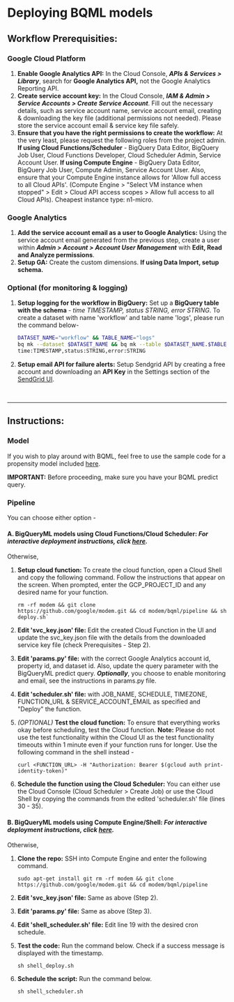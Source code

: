 # Deploying BQML models

## Workflow Prerequisities:

### Google Cloud Platform

1.  **Enable Google Analytics API:** In the Cloud Console, ***APIs & Services >
    Library***, search for **Google Analytics API,** not the Google Analytics
    Reporting API.
2.  **Create service account key:** In the Cloud Console, ***IAM & Admin >
    Service Accounts > Create Service Account***. Fill out the necessary
    details, such as service account name, service account email, creating &
    downloading the key file (additional permissions not needed). Please store
    the service account email & service key file safely.
3.  **Ensure that you have the right permissions to create the workflow:** At
    the very least, please request the following roles from the project admin.
    **If using Cloud Functions/Scheduler** - BigQuery Data Editor, BigQuery Job
    User, Cloud Functions Developer, Cloud Scheduler Admin, Service Account
    User. **If using Compute Engine** - BigQuery Data Editor, BigQuery Job User,
    Compute Admin, Service Account User. Also, ensure that your Compute Engine
    instance allows for 'Allow full access to all Cloud APIs'. (Compute Engine >
    "Select VM instance when stopped" > Edit > Cloud API access scopes > Allow
    full access to all Cloud APIs). Cheapest instance type: n1-micro.

### Google Analytics

1.  **Add the service account email as a user to Google Analytics:** Using the
    service account email generated from the previous step, create a user within
    ***Admin > Account > Account User Management*** with **Edit, Read and
    Analyze permissions**.
2.  **Setup GA:** Create the custom dimensions. **If using Data Import, setup
    schema.**

### Optional (for monitoring & logging)

1.  **Setup logging for the workflow in BigQuery:** Set up a **BigQuery table
    with the schema** - *time TIMESTAMP, status STRING, error STRING*. To create
    a dataset with name 'workflow' and table name 'logs', please run the command
    below-

    ```bash
    DATASET_NAME="workflow" && TABLE_NAME="logs"
    bq mk --dataset $DATASET_NAME && bq mk --table $DATASET_NAME.$TABLE_NAME \
    time:TIMESTAMP,status:STRING,error:STRING
    ```

2.  **Setup email API for failure alerts:** Setup Sendgrid API by creating a
    free account and downloading an **API Key** in the Settings section of the
    [SendGrid UI](https://sendgrid.com/docs/for-developers/sending-email/authentication/).

<br>
<hr>

## Instructions:

### Model

If you wish to play around with BQML, feel free to use the sample code for a
propensity model included
[here](https://colab.research.google.com/github/google/modem/blob/master/bqml/model/BQML.ipynb).

**IMPORTANT:** Before proceeding, make sure you have your BQML predict query.

### Pipeline

You can choose either option -

#### A. BigQueryML models using Cloud Functions/Cloud Scheduler: *For interactive deployment instructions, click [here](https://colab.research.google.com/github/google/modem/blob/master/bqml/utils/BQML_Deployment_Template_Cloud_Function.ipynb).*

Otherwise,

1.  **Setup cloud function:** To create the cloud function, open a Cloud Shell
    and copy the following command. Follow the instructions that appear on the
    screen. When prompted, enter the GCP_PROJECT_ID and any desired name for
    your function.

    ```
    rm -rf modem && git clone
    https://github.com/google/modem.git && cd modem/bqml/pipeline && sh
    deploy.sh`
    ```

2.  **Edit 'svc_key.json' file:** Edit the created Cloud Function in the UI and
    update the svc_key.json file with the details from the downloaded service
    key file (check Prerequisites - Step 2).

3.  **Edit 'params.py' file:** with the correct Google Analytics account id,
    property id, and dataset id. Also, update the query parameter with the
    BigQueryML predict query. ***Optionally***, you choose to enable monitoring
    and email, see the instructions in params.py file.

4.  **Edit 'scheduler.sh' file:** with JOB_NAME, SCHEDULE, TIMEZONE,
    FUNCTION_URL & SERVICE_ACCOUNT_EMAIL as specified and "Deploy" the function.

5.  *(OPTIONAL)* **Test the cloud function:** To ensure that everything works
    okay before scheduling, test the Cloud function. **Note:** Please do not use
    the test functionality within the Cloud UI as the test functionality
    timeouts within 1 minute even if your function runs for longer. Use the
    following command in the shell instead -

    ```
    curl <FUNCTION_URL> -H "Authorization: Bearer $(gcloud auth print-identity-token)"
    ```

6.  **Schedule the function using the Cloud Scheduler:** You can either use the
    Cloud Console (Cloud Scheduler > Create Job) or use the Cloud Shell by
    copying the commands from the edited 'scheduler.sh' file (lines 30 - 35).

#### B. BigQueryML models using Compute Engine/Shell: *For interactive deployment instructions, click [here](https://colab.research.google.com/github/google/modem/blob/master/bqml/utils/BQML_Deployment_Template_Compute_Engine.ipynb).*

Otherwise,

1.  **Clone the repo:** SSH into Compute Engine and enter the following command.

    ```
    sudo apt-get install git rm -rf modem && git clone
    https://github.com/google/modem.git && cd modem/bqml/pipeline
    ```

2.  **Edit 'svc_key.json' file:** Same as above (Step 2).

3.  **Edit 'params.py' file:** Same as above (Step 3).

4.  **Edit 'shell_scheduler.sh' file:** Edit line 19 with the desired cron
    schedule.

5.  **Test the code:** Run the command below. Check if a success message is
    displayed with the timestamp.

    ```
    sh shell_deploy.sh
    ```

6.  **Schedule the script:** Run the command below.

    ```
    sh shell_scheduler.sh
    ```
